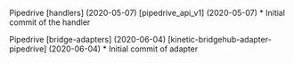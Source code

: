 Pipedrive [handlers] (2020-05-07) 
  [pipedrive_api_v1] (2020-05-07)
    * Initial commit of the handler

Pipedrive [bridge-adapters] (2020-06-04)
  [kinetic-bridgehub-adapter-pipedrive] (2020-06-04)
    * Initial commit of adapter